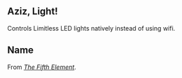 Aziz, Light!
------------

Controls Limitless LED lights natively instead of using wifi.

Name
----

From [_The Fifth Element_](https://www.youtube.com/watch?v=mvwd13F_1Gs).
